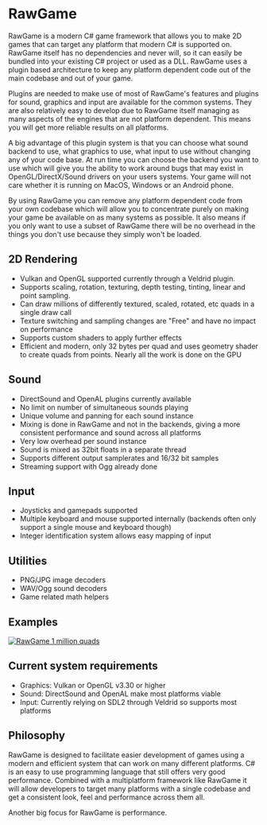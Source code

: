 # RawGame
RawGame is a modern C# game framework that allows you to make 2D games that can target any platform that modern C# is supported on. RawGame itself has no dependencies and never will, so it can easily be bundled into your existing C# project or used as a DLL. RawGame uses a plugin based architecture to keep any platform dependent code out of the main codebase and out of your game.

Plugins are needed to make use of most of RawGame's features and plugins for sound, graphics and input are available for the common systems. They are also relatively easy to develop due to RawGame itself managing as many aspects of the engines that are not platform dependent. This means you will get more reliable results on all platforms.

A big advantage of this plugin system is that you can choose what sound backend to use, what graphics to use, what input to use without changing any of your code base. At run time you can choose the backend you want to use which will give you the ability to work around bugs that may exist in OpenGL/DirectX/Sound drivers on your users systems. Your game will not care whether it is running on MacOS, Windows or an Android phone.

By using RawGame you can remove any platform dependent code from your own codebase which will allow you to concentrate purely on making your game be available on as many systems as possible. It also means if you only want to use a subset of RawGame there will be no overhead in the things you don't use because they simply won't be loaded.

## 2D Rendering
- Vulkan and OpenGL supported currently through a Veldrid plugin.
- Supports scaling, rotation, texturing, depth testing, tinting, linear and point sampling.
- Can draw millions of differently textured, scaled, rotated, etc quads in a single draw call
- Texture switching and sampling changes are "Free" and have no impact on performance
- Supports custom shaders to apply further effects
- Efficient and modern, only 32 bytes per quad and uses geometry shader to create quads from points. Nearly all the work is done on the GPU

## Sound
- DirectSound and OpenAL plugins currently available
- No limit on number of simultaneous sounds playing
- Unique volume and panning for each sound instance
- Mixing is done in RawGame and not in the backends, giving a more consistent performance and sound across all platforms
- Very low overhead per sound instance
- Sound is mixed as 32bit floats in a separate thread
- Supports different output samplerates and 16/32 bit samples
- Streaming support with Ogg already done

## Input
- Joysticks and gamepads supported
- Multiple keyboard and mouse supported internally (backends often only support a single mouse and keyboard though)
- Integer identification system allows easy mapping of input

## Utilities
- PNG/JPG image decoders
- WAV/Ogg sound decoders
- Game related math helpers

## Examples
[![RawGame 1 million quads](http://img.youtube.com/vi/0ewft5baBkY/0.jpg)](https://www.youtube.com/watch?v=0ewft5baBkY "1 million quads")

## Current system requirements
- Graphics: Vulkan or OpenGL v3.30 or higher
- Sound: DirectSound and OpenAL make most platforms viable
- Input: Currently relying on SDL2 through Veldrid so supports most platforms


## Philosophy
RawGame is designed to facilitate easier development of games using a modern and efficient system that can work on many different platforms. C# is an easy to use programming language that still offers very good performance. Combined with a multiplatform framework like RawGame it will allow developers to target many platforms with a single codebase and get a consistent look, feel and performance across them all.

Another big focus for RawGame is performance. 
